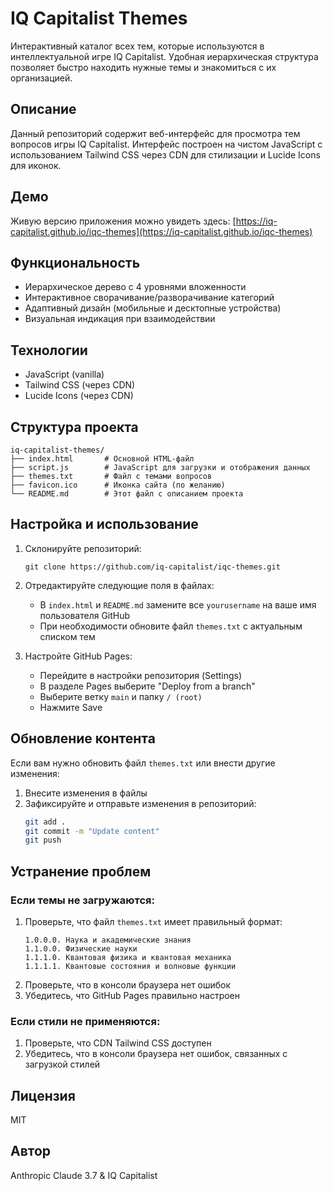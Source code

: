 # IQ Capitalist Themes

Интерактивный каталог всех тем, которые используются в интеллектуальной игре IQ Capitalist. Удобная иерархическая структура позволяет быстро находить нужные темы и знакомиться с их организацией.

## Описание

Данный репозиторий содержит веб-интерфейс для просмотра тем вопросов игры IQ Capitalist. Интерфейс построен на чистом JavaScript с использованием Tailwind CSS через CDN для стилизации и Lucide Icons для иконок.

## Демо

Живую версию приложения можно увидеть здесь: [https://iq-capitalist.github.io/iqc-themes](https://iq-capitalist.github.io/iqc-themes)

## Функциональность

- Иерархическое дерево с 4 уровнями вложенности
- Интерактивное сворачивание/разворачивание категорий
- Адаптивный дизайн (мобильные и десктопные устройства)
- Визуальная индикация при взаимодействии

## Технологии

- JavaScript (vanilla)
- Tailwind CSS (через CDN)
- Lucide Icons (через CDN)

## Структура проекта

```
iq-capitalist-themes/
├── index.html       # Основной HTML-файл
├── script.js        # JavaScript для загрузки и отображения данных
├── themes.txt       # Файл с темами вопросов
├── favicon.ico      # Иконка сайта (по желанию)
└── README.md        # Этот файл с описанием проекта
```

## Настройка и использование

1. Склонируйте репозиторий:
   ```
   git clone https://github.com/iq-capitalist/iqc-themes.git
   ```

2. Отредактируйте следующие поля в файлах:
   - В `index.html` и `README.md` замените все `yourusername` на ваше имя пользователя GitHub
   - При необходимости обновите файл `themes.txt` с актуальным списком тем

3. Настройте GitHub Pages:
   - Перейдите в настройки репозитория (Settings)
   - В разделе Pages выберите "Deploy from a branch"
   - Выберите ветку `main` и папку `/ (root)`
   - Нажмите Save

## Обновление контента

Если вам нужно обновить файл `themes.txt` или внести другие изменения:

1. Внесите изменения в файлы
2. Зафиксируйте и отправьте изменения в репозиторий:
   ```bash
   git add .
   git commit -m "Update content"
   git push
   ```

## Устранение проблем

### Если темы не загружаются:
1. Проверьте, что файл `themes.txt` имеет правильный формат:
   ```
   1.0.0.0. Наука и академические знания
   1.1.0.0. Физические науки
   1.1.1.0. Квантовая физика и квантовая механика
   1.1.1.1. Квантовые состояния и волновые функции
   ```
2. Проверьте, что в консоли браузера нет ошибок
3. Убедитесь, что GitHub Pages правильно настроен

### Если стили не применяются:
1. Проверьте, что CDN Tailwind CSS доступен
2. Убедитесь, что в консоли браузера нет ошибок, связанных с загрузкой стилей

## Лицензия

MIT

## Автор

Anthropic Claude 3.7 & IQ Capitalist
